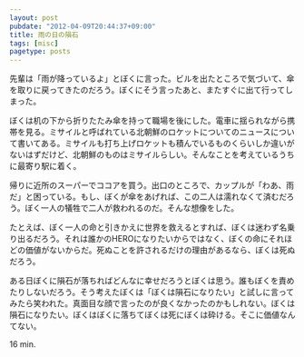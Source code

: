 ```yaml
---
layout: post
pubdate: "2012-04-09T20:44:37+09:00"
title: 雨の日の隕石
tags: [misc]
pagetype: posts
---
```

先輩は「雨が降っているよ」とぼくに言った。ビルを出たところで気づいて、傘を取りに戻ってきたのだろう。ぼくにそう言ったあと、またすぐに出て行ってしまった。

ぼくは机の下から折りたたみ傘を持って職場を後にした。電車に揺られながら携帯を見る。ミサイルと呼ばれている北朝鮮のロケットについてのニュースについて書いてある。ミサイルも打ち上げロケットも積んでいるものくらいしか違いがないはずだけど、北朝鮮のものはミサイルらしい。そんなことを考えているうちに最寄り駅に着く。

帰りに近所のスーパーでココアを買う。出口のところで、カップルが「わあ、雨だ」と困っている。もし、ぼくが傘をあげれば、この二人は濡れなくて済むだろう。ぼく一人の犠牲で二人が救われるのだ。そんな想像をした。

たとえば、ぼく一人の命と引きかえに世界を救えるとすれば、ぼくは迷わず名乗り出るだろう。それは誰かのHEROになりたいからではなく、ぼくの命にそれほどの価値がないからだ。死ぬことを許されるだけの理由があるなら、ぼくは死ぬだろう。

ある日ぼくに隕石が落ちればどんなに幸せだろうとぼくは思う。誰もぼくを責めたりしないだろう。そう考えたぼくは「ぼくは隕石になりたい」と試しに言ってみたら笑われた。真面目な顔で言ったのが良くなかったのかもしれない。ぼくは隕石になりたい。ぼくはぼくに落ちてぼくは死にぼくは砕ける。そこに価値なんてない。

16 min.
